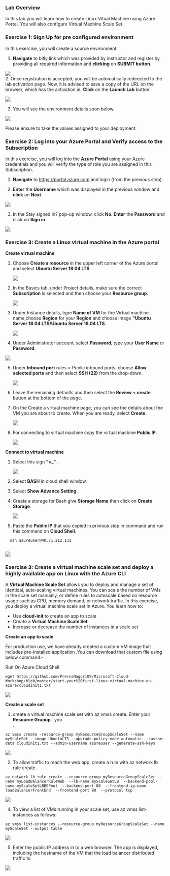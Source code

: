 

   
 
 ### Lab Overview
 In this lab you will learn how to create Linux Vitual Machine using Azure Portal. You will also configure Virtual Machine Scale Set.


### Exercise 1: Sign Up for pre configured environment

In this exercise, you will create a source environment.
1.	**Navigate** to bitly link which was provided by instructor and register by providing all required information and **clicking** on **SUBMIT button**.<br/>

<img src="images/sigin1.png"/><br/>
2. Once registration is accepted, you will be automatically redirected to the lab activation page. Now, it is advised to save a copy of the URL on the browser, which has the activation id. **Click** on the **Launch Lab** button.<br/>

<img src="images/screen1.png"/><br/>

3. You will see the environment details soon below.<br/>

<img src="images/screen2.png"/><br/>

Please ensure to take the values assigned to your deployment.

### Exercise 2: Log into your Azure Portal and Verify access to the Subscription

In this exercise, you will log into the **Azure Portal** using your Azure credentials and you will verify the type of role you are assigned in this Subscription.

1.  **Navigate** to https://portal.azure.com and login (from the previous step).

2.  **Enter** the **Username** which was displayed in the previous window and **click** on **Next**.<br/>

<img src="images/sccreen3.png"/><br/>

3.	In the Stay signed in? pop-up window, click **No**. **Enter** the **Password** and click on **Sign in**.<br/>

<img src="images/validation.png.png"/><br/>

### Exercise 3: Create a Linux virtual machine in the Azure portal


**Create virtual machine**

1. Choose **Create a resource** in the upper left corner of the Azure portal and select **Ubuntu Server 18.04 LTS**.<br/>

   <img src="images/ubuntunew.png"/><br/>

2. In the Basics tab, under Project details, make sure the correct **Subscription** is selected and then choose your **Resource group**.<br/>

    <img src="images/suscription.png"/><br/>

3. Under Instance details, type **Name of VM** for the Virtual machine name,choose **Region** for your **Region** and choose image **"Ubuntu Server 18.04 LTS/Ubuntu Server 16.04 LTS**.<br/>

     <img src="images/vmname.png"/><br/>

4. Under Administrator account, select **Password**, type your **User Name** or **Password**.<br/>

<img src="images/adminp.png"/><br/>

5. Under **Inbound port** rules > Public inbound ports, choose **Allow selected ports** and then select **SSH (22)** from the drop-down.<br/>

     <img src="images/portssh.png"/><br/>

6. Leave the remaining defaults and then select the **Review + create** button at the bottom of the page.<br/>

7. On the Create a virtual machine page, you can see the details about the VM you are about to create. When you are ready, select        **Create**.<br/>
 
      <img src="images/validation.png"/><br/>

8. For connecting to virtual machine copy the virtual machine **Public IP**. <br/>

      <img src="images/ubuntufinal.png"/><br/>
      
**Connect to virtual machine**

1. Select this sign **">_"** .<br/>

   <img src="images/azureclisign.png"/><br/>

2. Select **BASH** in cloud shell window.<br/>

3. Select **Show Advance Setting**.<br/>

4. Create a storage for Bash give **Storage Name** then click on **Create Storage**.<br/>

   <img src="images/st.png"/><br/>

5. Paste the **Public IP** that you copied in privious step in command and run this command on **Cloud Shell**.<br/>

  ```
    ssh azureuser@40.71.212.131
   
  ```
<img src="images/ssh.png"/><br/>


### Exercise 3: Create a virtual machine scale set and deploy a highly available app on Linux with the Azure CLI

A **Virtual Machine Scale Set** allows you to deploy and manage a set of identical, auto-scaling virtual machines. You can scale the number of VMs in the scale set manually, or define rules to autoscale based on resource usage such as CPU, memory demand, or network traffic. In this exercise, you deploy a virtual machine scale set in Azure. You learn how to:<br/>

- Use **cloud-init** to create an app to scale<br/>
- Create a **Virtual Machine Scale Set**<br/>
- Increase or decrease the number of instances in a scale set<br/>


**Create an app to scale** <br/>

For production use, we have already created a custom VM image that includes pre-installed application .You can download that custom file using below command:-

Run On Azure Cloud Shell<br/>
```
wget https://github.com/PrernaNagori09/Microsoft-Cloud-Workshop/blob/master/start-your%20first-linux-virtual-machine-on-azure/cloudinit1.txt
```

<img src="images/githubscript.png"/><br/>


**Create a scale set** <br/>

1. create a virtual machine scale set with az vmss create. Enter your **Resource Gruoup** . you<br/>. 

```
az vmss create -resource-group myResourceGroupScaleSet --name myScaleSet --image UbuntuLTS --upgrade-policy-mode automatic --custom-data cloudinit1.txt --admin-username azureuser --generate-ssh-keys
```
<img src="images/scalsetscreenshot.png"/><br/>
  
  2. To allow traffic to reach the web app, create a rule with az network lb rule create.<br/>
 ```
az network lb rule create --resource-group myResourceGroupScaleSet --name myLoadBalancerRuleWeb  --lb-name myScaleSetLB  --backend-pool-name myScaleSetLBBEPool  --backend-port 80  --frontend-ip-name loadBalancerFrontEnd  --frontend-port 80  --protocol tcp
  ```
  <img src="images/Loadbalancerrule1.png"/><br/>
  
  
  4. To view a list of VMs running in your scale set, use az vmss list-instances as follows:
  ```
az vmss list-instances --resource-group myResourceGroupScaleSet --name myScaleSet --output table 
  ```
  <img src="images/runninginstances.png"/><br/>
  
  5. Enter the public IP address in to a web browser. The app is displayed, including the hostname of the VM that the load balancer          distributed traffic to <br/>
  
   <img src="images/output.png"/><br/>
   
   
  
  
 
  



